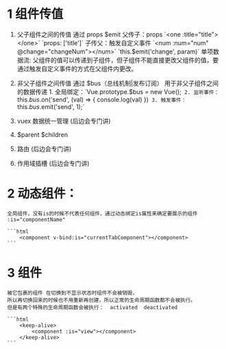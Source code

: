# 1 组件传值
  1. 父子组件之间的传值
      通过 props  $emit   
          父传子：props           `<one :title="title"></one>`    `props: ['title']`
          子传父：触发自定义事件   `<num :num="num" @change="changeNum"></num>`  `this.$emit('change', param)`
          单项数据流: 父组件的值可以传递到子组件，但子组件不能直接更改父组件的值，要通过触发自定义事件的方式在父组件内更改。
  
  2. 非父子组件之间传值
      通过 $bus（总线机制|发布订阅）   用于非父子组件之间的数据传递
          1. 全局绑定：`Vue.prototype.$bus = new Vue();`
          2. 监听事件：`this.$bus.$on('send', (val) => { console.log(val) })`
          3. 触发事件：`this.$bus.$emit('send', 1);`
          
  3. vuex 数据统一管理 (后边会专门讲)
  
  4. $parent  $children
  
  5. 路由 (后边会专门讲)
  
  6. 作用域插槽  (后边会专门讲)


# 2 动态组件： 
    全局组件，没有is的时候不代表任何组件，通过动态绑定is属性来确定要展示的组件  :is="componentName"

    ```html
        <component v-bind:is="currentTabComponent"></component>
    ```
    
# 3  <keep-alive> 组件   
    被它包裹的组件 在切换到不显示状态时组件不会被销毁，
    所以再切换回来的时候也不用重新再创建，所以正常的生命周期函数都不会被执行。
    但是有两个特殊的生命周期函数会被执行：  activated  deactivated

    ```html
        <keep-alive>
            <component :is="view"></component>
        </keep-alive>
    ```
